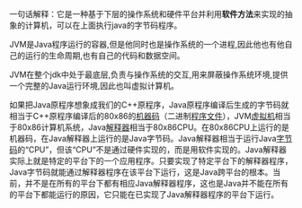 一句话解释：它是一种基于下层的操作系统和硬件平台并利用**软件方法**来实现的抽象的计算机，可以在上面执行java的字节码程序。

JVM是Java程序运行的容器,但是他同时也是操作系统的一个进程,因此他也有他自己的运行的生命周期,也有自己的代码和数据空间。

JVM在整个jdk中处于最底层,负责与操作系统的交互,用来屏蔽操作系统环境,提供一个完整的Java运行环境,因此也叫虚拟计算机。

如果把Java原程序想象成我们的C++原程序，Java原程序编译后生成的字节码就相当于C++原程序编译后的80x86的[机器码](https://baike.baidu.com/item/%E6%9C%BA%E5%99%A8%E7%A0%81)（二进制[程序文件](https://baike.baidu.com/item/%E7%A8%8B%E5%BA%8F%E6%96%87%E4%BB%B6)），JVM[虚拟机](https://baike.baidu.com/item/%E8%99%9A%E6%8B%9F%E6%9C%BA)相当于80x86计算机系统，Java[解释器](https://baike.baidu.com/item/%E8%A7%A3%E9%87%8A%E5%99%A8)相当于80x86CPU。在80x86CPU上运行的是机器码，在Java解释器上运行的是Java字节码。Java解释器相当于运行Java[字节码](https://baike.baidu.com/item/%E5%AD%97%E8%8A%82%E7%A0%81)的“CPU”，但该“CPU”不是通过硬件实现的，而是用软件实现的。Java解释器实际上就是特定的平台下的一个应用程序。只要实现了特定平台下的解释器程序，Java字节码就能通过解释器程序在该平台下运行，这是Java跨平台的根本。当前，并不是在所有的平台下都有相应Java解释器程序，这也是Java并不能在所有的平台下都能运行的原因，它只能在已实现了Java解释器程序的平台下运行。
